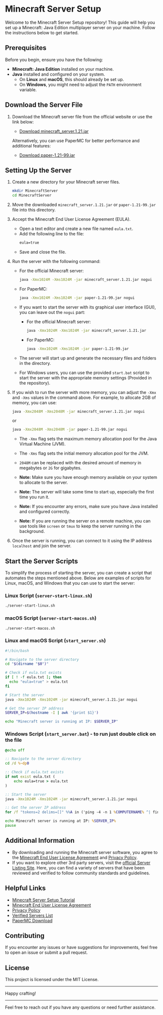 # Minecraft Server Setup

Welcome to the Minecraft Server Setup repository! This guide will help you set up a Minecraft: Java Edition multiplayer server on your machine. Follow the instructions below to get started.

## Prerequisites

Before you begin, ensure you have the following:

- **Minecraft: Java Edition** installed on your machine.
- **Java** installed and configured on your system.
  - On **Linux** and **macOS**, this should already be set up.
  - On **Windows**, you might need to adjust the `PATH` environment variable.

## Download the Server File

1. Download the Minecraft server file from the official website or use the link below:
   - [Download minecraft_server.1.21.jar](https://piston-data.mojang.com/v1/objects/450698d1863ab5180c25d7c804ef0fe6369dd1ba/server.jar)
   
   Alternatively, you can use PaperMC for better performance and additional features:
   - [Download paper-1.21-99.jar](https://papermc.io/downloads)

## Setting Up the Server

1. Create a new directory for your Minecraft server files.
   ```sh
   mkdir MinecraftServer
   cd MinecraftServer
   ```

2. Move the downloaded `minecraft_server.1.21.jar` or `paper-1.21-99.jar` file into this directory.

3. Accept the Minecraft End User License Agreement (EULA).
   - Open a text editor and create a new file named `eula.txt`.
   - Add the following line to the file:
     ```txt
     eula=true
     ```
   - Save and close the file.

4. Run the server with the following command:
   - For the official Minecraft server:
     ```sh
     java -Xmx1024M -Xms1024M -jar minecraft_server.1.21.jar nogui
     ```
   - For PaperMC:
     ```sh
     java -Xmx1024M -Xms1024M -jar paper-1.21-99.jar nogui
     ```

   - If you want to start the server with its graphical user interface (GUI), you can leave out the `nogui` part:
     - For the official Minecraft server:
       ```sh
       java -Xmx1024M -Xms1024M -jar minecraft_server.1.21.jar
       ```
     - For PaperMC:
       ```sh
       java -Xmx1024M -Xms1024M -jar paper-1.21-99.jar
       ```
    - The server will start up and generate the necessary files and folders in the directory.
    - For Windows users, you can use the provided `start.bat` script to start the server with the appropriate memory settings (Provided in the repository).

5. If you wish to run the server with more memory, you can adjust the `-Xmx` and `-Xms` values in the command above. For example, to allocate 2GB of memory, you can use:
   ```sh
   java -Xmx2048M -Xms2048M -jar minecraft_server.1.21.jar nogui
   ```
   or
   ```sh
   java -Xmx2048M -Xms2048M -jar paper-1.21-99.jar nogui
   ```
    - The `-Xmx` flag sets the maximum memory allocation pool for the Java Virtual Machine (JVM).
    - The `-Xms` flag sets the initial memory allocation pool for the JVM.
    - `2048M` can be replaced with the desired amount of memory in megabytes or `2G` for gigabytes.

    - **Note:** Make sure you have enough memory available on your system to allocate to the server.
    - **Note:** The server will take some time to start up, especially the first time you run it.
    - **Note:** If you encounter any errors, make sure you have Java installed and configured correctly.
    - **Note:** If you are running the server on a remote machine, you can use tools like `screen` or `tmux` to keep the server running in the background.

6. Once the server is running, you can connect to it using the IP address `localhost` and join the server.

## Start the Server Scripts

To simplify the process of starting the server, you can create a script that automates the steps mentioned above. Below are examples of scripts for Linux, macOS, and Windows that you can use to start the server:

### Linux Script (`server-start-linux.sh`)
```sh
./server-start-linux.sh
```

### macOS Script (`server-start-macos.sh`)
```sh
./server-start-macos.sh
```

### Linux and macOS Script (`start_server.sh`)

```sh
#!/bin/bash

# Navigate to the server directory
cd "$(dirname "$0")"

# Check if eula.txt exists
if [ ! -f eula.txt ]; then
  echo "eula=true" > eula.txt
fi

# Start the server
java -Xmx1024M -Xms1024M -jar minecraft_server.1.21.jar nogui

# Get the server IP address
SERVER_IP=$(hostname -I | awk '{print $1}')

echo "Minecraft server is running at IP: $SERVER_IP"
```

### Windows Script (`start_server.bat`) - to run just double click on the file

```bat
@echo off

:: Navigate to the server directory
cd /d %~dp0

:: Check if eula.txt exists
if not exist eula.txt (
    echo eula=true > eula.txt
)

:: Start the server
java -Xmx1024M -Xms1024M -jar minecraft_server.1.21.jar nogui

:: Get the server IP address
for /f "tokens=2 delims=[]" %%A in ('ping -4 -n 1 %COMPUTERNAME% ^| findstr /r /c:"\[[0-9][0-9]*\.[0-9][0-9]*\.[0-9][0-9]*\.[0-9][0-9]*\]"') do set SERVER_IP=%%A

echo Minecraft server is running at IP: %SERVER_IP%
pause
```

## Additional Information

- By downloading and running the Minecraft server software, you agree to the [Minecraft End User License Agreement](https://account.mojang.com/documents/minecraft_eula) and [Privacy Policy](https://go.microsoft.com/fwlink/?LinkId=521839).
- If you want to explore other 3rd party servers, visit the [official Server Listing Site](http://aka.ms/verifiedservers). Here, you can find a variety of servers that have been reviewed and verified to follow community standards and guidelines.

## Helpful Links

- [Minecraft Server Setup Tutorial](https://minecraft.wiki/w/Tutorials/Setting_up_a_server)
- [Minecraft End User License Agreement](https://account.mojang.com/documents/minecraft_eula)
- [Privacy Policy](https://go.microsoft.com/fwlink/?LinkId=521839)
- [Verified Servers List](http://aka.ms/verifiedservers)
- [PaperMC Download](https://papermc.io/downloads)

## Contributing

If you encounter any issues or have suggestions for improvements, feel free to open an issue or submit a pull request.

## License

This project is licensed under the MIT License.

---

Happy crafting!

---

Feel free to reach out if you have any questions or need further assistance.